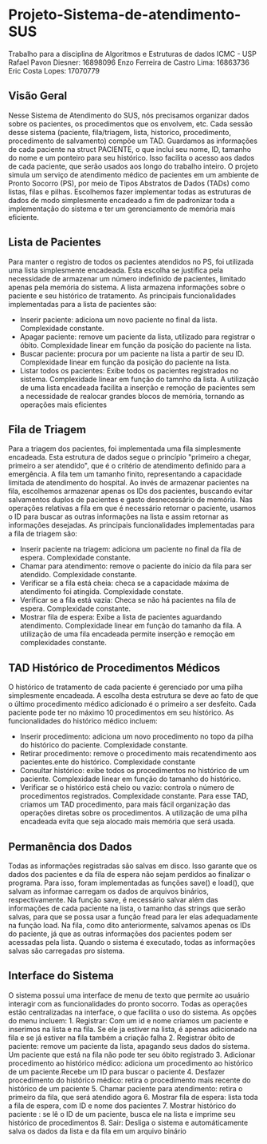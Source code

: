 # Projeto-Sistema-de-atendimento-SUS

Trabalho para a disciplina de Algoritmos e Estruturas de dados ICMC - USP
Rafael Pavon Diesner: 16898096
Enzo Ferreira de Castro Lima: 16863736
Eric Costa Lopes: 17070779

## Visão Geral

Nesse Sistema de Atendimento do SUS, nós precisamos organizar dados sobre os pacientes, os procedimentos que os envolvem, etc. Cada sessão desse sistema (paciente, fila/triagem, lista, historico, procedimento, procedimento de salvamento) compõe um TAD. Guardamos as informações de cada paciente na struct PACIENTE, o que inclui seu nome, ID, tamanho do nome e um ponteiro para seu histórico. Isso facilita o acesso aos dados de cada paciente, que serão usados aos longo do trabalho inteiro.
O projeto simula um serviço de atendimento médico de pacientes em um ambiente de Pronto Socorro (PS), por meio de Tipos Abstratos de Dados (TADs) como listas, filas e pilhas. Escolhemos fazer implementar todas as estruturas de dados de modo simplesmente encadeado a fim de padronizar toda a implementação do sistema e ter um gerenciamento de memória mais eficiente.

## Lista de Pacientes

Para manter o registro de todos os pacientes atendidos no PS, foi utilizada uma lista simplesmente encadeada. Esta escolha se justifica pela necessidade de armazenar um número indefinido de pacientes, limitado apenas pela memória do sistema. A lista armazena informações sobre o paciente e seu histórico de tratamento. As principais funcionalidades implementadas para a lista de pacientes são:
- Inserir paciente: adiciona um novo paciente no final da lista. Complexidade constante.
- Apagar paciente: remove um paciente da lista, utilizado para registrar o óbito. Complexidade linear em função da posição do paciente na lista.
- Buscar paciente: procura por um paciente na lista a partir de seu ID. Complexidade linear em função da posição do paciente na lista.
- Listar todos os pacientes: Exibe todos os pacientes registrados no sistema. Complexidade linear em função do tamnho da lista.
A utilização de uma lista encadeada facilita a inserção e remoção de pacientes sem a necessidade de realocar grandes blocos de memória, tornando as operações mais eficientes

## Fila de Triagem

Para a triagem dos pacientes, foi implementada uma fila simplesmente encadeada. Esta estrutura de dados segue o princípio "primeiro a chegar, primeiro a ser atendido", que é o critério de atendimento definido para a emergência. A fila tem um tamanho finito, representando a capacidade limitada de atendimento do hospital. Ao invés de armazenar pacientes na fila, escolhemos armazenar apenas os IDs dos pacientes, buscando evitar salvamentos duplos de pacientes e gasto desnecessário de memória. Nas operações relativas a fila em que é necessário retornar o paciente, usamos o ID para buscar as outras informações na lista e assim retornar as informações desejadas. As principais funcionalidades implementadas para a fila de triagem são:
- Inserir paciente na triagem: adiciona um paciente no final da fila de espera. Complexidade constante.
- Chamar para atendimento: remove o paciente do início da fila para ser atendido. Complexidade constante.
- Verificar se a fila está cheia: checa se a capacidade máxima de atendimento foi atingida. Complexidade constate.
- Verificar se a fila está vazia: Checa se não há pacientes na fila de espera. Complexidade constante.
- Mostrar fila de espera: Exibe a lista de pacientes aguardando atendimento. Complexidade linear em função do tamanho da fila.
A utilização de uma fila encadeada permite inserção e remoção em complexidades constante.

## TAD Histórico de Procedimentos Médicos

O histórico de tratamento de cada paciente é gerenciado por uma pilha simplesmente encadeada. A escolha desta estrutura se deve ao fato de que o último procedimento médico adicionado é o primeiro a ser desfeito. Cada paciente pode ter no máximo 10 procedimentos em seu histórico. As funcionalidades do histórico médico incluem:
- Inserir procedimento: adiciona um novo procedimento no topo da pilha do histórico do paciente. Complexidade constante.
- Retirar procedimento: remove o procedimento mais recatendimento aos pacientes.ente do histórico. Complexidade constante
- Consultar histórico: exibe todos os procedimentos no histórico de um paciente. Complexidade linear em função do tamanho do histórico.
- Verificar se o histórico está cheio ou vazio: controla o número de procedimentos registrados. Complexidade constante.
Para esse TAD, criamos um TAD procedimento, para mais fácil organização das operações diretas sobre os procedimentos.
A utilização de uma pilha encadeada evita que seja alocado mais memória que será usada.

## Permanência dos Dados

Todas as informações registradas são salvas em disco. Isso garante que os dados dos pacientes e da fila de espera não sejam perdidos ao finalizar o programa. Para isso, foram implementadas as funções save() e load(), que salvam as informae carregam os dados de arquivos binários, respectivamente. Na função save, é necessário salvar além das informações de cada paciente na lista, o tamanho das strings que serão salvas, para que se possa usar a função fread para ler elas adequadamente na função load. Na fila, como dito anteriormente, salvamos apenas os IDs do paciente, já que as outras informações dos pacientes podem ser acessadas pela lista. Quando o sistema é executado, todas as informações salvas são carregadas pro sistema.

## Interface do Sistema

O sistema possui uma interface de menu de texto que permite ao usuário interagir com as funcionalidades do pronto socorro. Todas as operações estão centralizadas na interface, o que facilita o uso do sistema. As opções do menu incluem:
    1. Registrar: Com um id e nome criamos um paciente e inserimos na lista e na fila. Se ele ja estiver na lista, é apenas adicionado na fila e se já estiver na fila também a criação falha
    2. Registrar óbito de paciente: remove um paciente da lista, apagando seus dados do sistema. Um paciente que está na fila não pode ter seu óbito registrado
    3. Adicionar procedimento ao histórico médico: adiciona um procedimento ao histórico de um paciente.Recebe um ID para buscar o paciente
    4. Desfazer procedimento do histórico médico: retira o procedimento mais recente do histórico de um paciente
    5. Chamar paciente para atendimento: retira o primeiro da fila, que será atendido agora
    6. Mostrar fila de espera: lista toda a fila de espera, com ID e nome dos pacientes
    7. Mostrar histórico do paciente : se lê o ID de um paciente, busca ele na lista e imprime seu histórico de procedimentos
    8. Sair: Desliga o sistema e automáticamente salva os dados da lista e da fila em um arquivo binário

